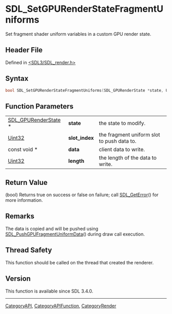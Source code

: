 # SDL_SetGPURenderStateFragmentUniforms

Set fragment shader uniform variables in a custom GPU render state.

## Header File

Defined in [<SDL3/SDL_render.h>](https://github.com/libsdl-org/SDL/blob/main/include/SDL3/SDL_render.h)

## Syntax

```c
bool SDL_SetGPURenderStateFragmentUniforms(SDL_GPURenderState *state, Uint32 slot_index, const void *data, Uint32 length);
```

## Function Parameters

|                                            |                |                                            |
| ------------------------------------------ | -------------- | ------------------------------------------ |
| [SDL_GPURenderState](SDL_GPURenderState) * | **state**      | the state to modify.                       |
| [Uint32](Uint32)                           | **slot_index** | the fragment uniform slot to push data to. |
| const void *                               | **data**       | client data to write.                      |
| [Uint32](Uint32)                           | **length**     | the length of the data to write.           |

## Return Value

(bool) Returns true on success or false on failure; call
[SDL_GetError](SDL_GetError)() for more information.

## Remarks

The data is copied and will be pushed using
[SDL_PushGPUFragmentUniformData](SDL_PushGPUFragmentUniformData)() during
draw call execution.

## Thread Safety

This function should be called on the thread that created the renderer.

## Version

This function is available since SDL 3.4.0.

----
[CategoryAPI](CategoryAPI), [CategoryAPIFunction](CategoryAPIFunction), [CategoryRender](CategoryRender)


